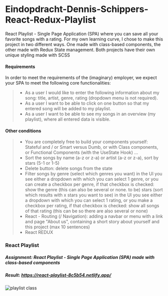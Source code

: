 # Eindopdracht-Dennis-Schippers-React-Redux-Playlist
React Playlist - Single Page Application (SPA) where you can save all your favorite songs with a rating. For my own learning curve, I chose to make this project in two different ways. One made with class-based components, the other made with Redux State management. Both projects have their own unique styling made with SCSS
#### Requirements 
In order to meet the requirements of the (imaginary) employer, we expect your SPA to meet the following core functionalities:
>- As a user I would like to enter the following information about my song: title, artist, genre, rating (dropdown menu is not required).
>- As a user I want to be able to click on one button so that my entered song will be added to my playlist.
>- As a user I want to be able to see my songs in an overview (my playlist), where all entered data is visible.

#### Other conditions
>- You are completely free to build your components yourself: Stateful and / or Smart versus Dumb, or with Class components, or Functional Components (with the UseState Hook) ...
>- Sort the songs by name (a-z or z-a) or artist (a-z or z-a), sort by stars (5-1 or 1-5)
>- Delete button: delete songs from the state
>- Filter songs by genre (select which genres you want) in the UI you see either a dropdown with which you can select 1 genre, or you can create a checkbox per genre, if that checkbox is checked: show the genre (this can also be several or none. to be) stars (sort which results with x stars you want to see) in the UI you see either a dropdown with which you can select 1 rating, or you make a checkbox per rating, if that checkbox is checked: show all songs of that rating (this can be so there are also several or none)
>- React - Routing (/ Navigation): adding a navbar or menu with a link and page "About us", containing a short story about yourself and this project (max 10 sentences)
>- React REDUX


### React Playlist 
##### Assignment: React Playlist - Single Page Application (SPA) made with class-based components
##### Result: https://react-playlist-8c5b54.netlify.app/
![playlist class](https://user-images.githubusercontent.com/72910410/110999012-018cf680-8380-11eb-86a9-99dc3ed8fd7c.jpg)
